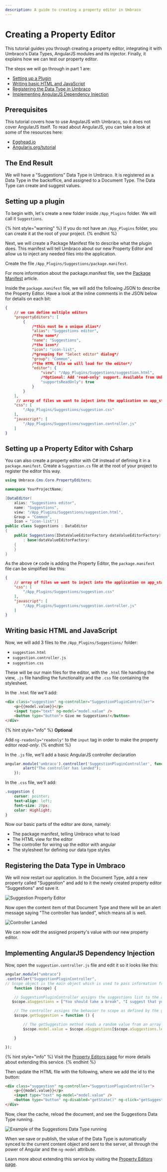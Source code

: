 ```yaml
---
description: A guide to creating a property editor in Umbraco
---
```


# Creating a Property Editor

This tutorial guides you through creating a property editor, integrating it with Umbraco's Data Types, AngularJS modules and its injector. Finally, it explains how we can test our property editor.

The steps we will go through in part 1 are:

* [Setting up a Plugin](./#setting-up-a-plugin)
* [Writing basic HTML and JavaScript](./#writing-basic-html-and-javascript)
* [Registering the Data Type in Umbraco](./#registering-the-data-type-in-umbraco)
* [Implementing AngularJS Dependency Injection](./#implementing-angularjs-dependency-injection)

## Prerequisites

This tutorial covers how to use AngularJS with Umbraco, so it does not cover AngularJS itself. To read about AngularJS, you can take a look at some of the resources here:

* [Egghead.io](https://egghead.io/courses/angularjs-fundamentals)
* [Angularjs.org/tutorial](https://docs.angularjs.org/tutorial)

## The End Result

We will have a "Suggestions" Data Type in Umbraco. It is registered as a Data Type in the backoffice, and assigned to a Document Type. The Data Type can create and suggest values.

## Setting up a plugin

To begin with, let's create a new folder inside `/App_Plugins` folder. We will call it `Suggestions`.

{% hint style="warning" %}
If you do not have an `/App_Plugins` folder, you can create it at the root of your project.
{% endhint %}

Next, we will create a Package Manifest file to describe what the plugin does. This manifest will tell Umbraco about our new Property Editor and allow us to inject any needed files into the application.

Create the file `/App_Plugins/Suggestions/package.manifest`.

For more information about the package.manifest file, see the [Package Manifest](../../extending/package-manifest.md) article.

Inside the `package.manifest` file, we will add the following JSON to describe the Property Editor. Have a look at the inline comments in the JSON below for details on each bit:

```json
{
    // we can define multiple editors
    "propertyEditors": [
        {
            /*this must be a unique alias*/
            "alias": "Suggestions editor",
            /*the name*/
            "name": "Suggestions",
            /*the icon*/
            "icon": "icon-list",
            /*grouping for "Select editor" dialog*/
            "group": "Common",
            /*the HTML file we will load for the editor*/
            "editor": {
                "view": "/App_Plugins/Suggestions/suggestion.html",
                /*Optional: Add 'read-only' support. Available from Umbraco 10.2+*/
                "supportsReadOnly": true
            }
        }
    ],
     // array of files we want to inject into the application on app_start
    "css": [
        "/App_Plugins/Suggestions/suggestion.css"
    ],
    "javascript": [
        "/App_Plugins/Suggestions/suggestion.controller.js"
    ]
}
```

## Setting up a Property Editor with Csharp

You can also create a property editor with C# instead of defining it in a `package.manifest`. Create a `Suggestion.cs` file at the root of your project to register the editor this way.

```csharp
using Umbraco.Cms.Core.PropertyEditors;

namespace YourProjectName;

[DataEditor(
    alias: "Suggestions editor",
    name: "Suggestions",
    view: "/App_Plugins/Suggestions/suggestion.html",
    Group = "Common",
    Icon = "icon-list")]
public class Suggestions : DataEditor
{
    public Suggestions(IDataValueEditorFactory dataValueEditorFactory)
        : base(dataValueEditorFactory)
    {            
    }
}
```

As the above `C#` code is adding the Property Editor, the `package.manifest` file can be simplified like this:

```json
{
    // array of files we want to inject into the application on app_start
    "css": [
        "/App_Plugins/Suggestions/suggestion.css"
    ],
    "javascript": [
        "/App_Plugins/Suggestions/suggestion.controller.js"
    ]
}
```

## Writing basic HTML and JavaScript

Now, we will add 3 files to the `/App_Plugins/Suggestions/` folder:

* `suggestion.html`
* `suggestion.controller.js`
* `suggestion.css`

These will be our main files for the editor, with the `.html` file handling the view, `.js` file handling the functionality and the `.css` file containing the stylesheet.

In the `.html` file we'll add:

```html
<div class="suggestion" ng-controller="SuggestionPluginController">
    <p>{{model.value}}</p>
    <input type="text" ng-model="model.value" />
    <button type="button"> Give me Suggestions!</button>
</div>
```

{% hint style="info" %}
**Optional**

Add `ng-readonly="readonly"` to the `input` tag in order to make the property editor _read-only_.
{% endhint %}

In the `.js` file, we'll add a basic AngularJS controller declaration

```javascript
angular.module('umbraco').controller('SuggestionPluginController', function () {
        alert("The controller has landed");
    });
```

In the `.css` file, we'll add:

```css
.suggestion {
    cursor: pointer;
    text-align: left;
    font-size: 20px;
    color: Highlight;
}
```

Now our basic parts of the editor are done, namely:

* The package manifest, telling Umbraco what to load
* The HTML view for the editor
* The controller for wiring up the editor with angular
* The stylesheet for defining our data type styles

## Registering the Data Type in Umbraco

We will now restart our application. In the Document Type, add a new property called "Suggestion" and add to it the newly created property editor "Suggestions" and save it.

![Suggestion Property Editor](../../../../10/umbraco-cms/tutorials/creating-a-property-editor/images/suggestion-property-editor.png)

Now open the content item of that Document Type and there will be an alert message saying "The controller has landed", which means all is well.

![Controller Landed](../../../../10/umbraco-cms/tutorials/creating-a-property-editor/images/Controller-landed.png)

We can now edit the assigned property's value with our new property editor.

## Implementing AngularJS Dependency Injection

Now, open the `suggestion.controller.js` file and edit it so it looks like this:

```javascript
angular.module("umbraco")
.controller("SuggestionPluginController",
// Scope object is the main object which is used to pass information from the controller to the view.
    function ($scope) {

    // SuggestionPluginController assigns the suggestions list to the aSuggestions property of the scope
   $scope.aSuggestions = ["You should take a break", "I suggest that you visit the Eiffel Tower", "How about starting a book club today or this week?", "Are you hungry?"];

    // The controller assigns the behavior to scope as defined by the getSuggestion method, which is invoked when the user clicks on the 'Give me Suggestions!' button.
    $scope.getSuggestion = function () {

        // The getSuggestion method reads a random value from an array and provides a Suggestion. 
        $scope.model.value = $scope.aSuggestions[$scope.aSuggestions.length * Math.random() | 0];

    }

});
```

{% hint style="info" %}
Visit the [Property Editors page](../../extending/property-editors/) for more details about extending this service.
{% endhint %}

Then update the HTML file with the following, where we add the id to the button:

```html
<div class="suggestion" ng-controller="SuggestionPluginController">
    <p>{{model.value}}</p>
    <input type="text" ng-model="model.value" />
    <button type="button" ng-disabled="getState()" ng-click="getSuggestion()"> Give me Suggestions!</button>
</div>
```

Now, clear the cache, reload the document, and see the Suggestions Data Type running.

![Example of the Suggestions Data Type running](../../../../10/umbraco-cms/tutorials/creating-a-property-editor/images/suggestion-editor-backoffice.png)

When we save or publish, the value of the Data Type is automatically synced to the current content object and sent to the server, all through the power of Angular and the `ng-model` attribute.

Learn more about extending this service by visiting the [Property Editors page](../../extending/property-editors/).

